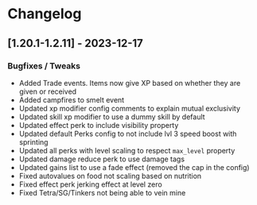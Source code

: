 # Changelog

## [1.20.1-1.2.11] - 2023-12-17
### Bugfixes / Tweaks
- Added Trade events.  Items now give XP based on whether they are given or received
- Added campfires to smelt event
- Updated xp modifier config comments to explain mutual exclusivity
- Updated skill xp modifier to use a dummy skill by default
- Updated effect perk to include visibility property
- Updated default Perks config to not include lvl 3 speed boost with sprinting
- Updated all perks with level scaling to respect `max_level` property
- Updated damage reduce perk to use damage tags
- Updated gains list to use a fade effect (removed the cap in the config)
- Fixed autovalues on food not scaling based on nutrition
- Fixed effect perk jerking effect at level zero
- Fixed Tetra/SG/Tinkers not being able to vein mine